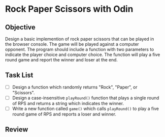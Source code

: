 # Rock Paper Scissors with Odin

## Objective

Design a basic implemention of rock paper scissors that can be played in the browser console. The game will be played against a computer opponent. The program should include a function with two parameters to indicate the player choice and computer choice. The function will play a five round game and report the winner and loser at the end.

## Task List

- [ ] Design a function which randomly returns "Rock", "Paper", or "Scissors".
- [ ] Design a case-insensitive `playRound()` function that plays a single round of RPS and returns a string which indicates the winner.
- [ ] Write a new function called `game()` which calls `playRound()` to play a five round game of RPS and reports a loser and winner.

## Review
